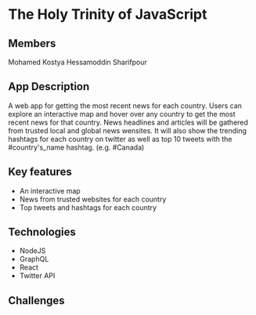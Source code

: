 # The Holy Trinity of JavaScript

## Members
Mohamed
Kostya
Hessamoddin Sharifpour

## App Description
A web app for getting the most recent news for each country. Users can explore an interactive map and hover over any country to get the most recent news for that country. News headlines and articles will be gathered from trusted local and global news wensites. It will also show the trending hashtags for each country on twitter as well as top 10 tweets with the #country's_name hashtag. (e.g. #Canada)

## Key features
- An interactive map
- News from trusted websites for each country
- Top tweets and hashtags for each country

## Technologies
- NodeJS
- GraphQL
- React
- Twitter API

## Challenges

